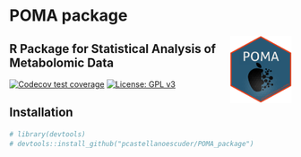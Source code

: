 
# POMA package

<img src='POMA_sticker/POMA_sticker.png' alt='POMA_sticker' title='POMA sticker' width='110' height='120' align='right'/>

## R Package for Statistical Analysis of Metabolomic Data

<!-- badges: start --> 
[![Codecov test
coverage](https://codecov.io/gh/pcastellanoescuder/POMA_package/branch/master/graph/badge.svg)](https://codecov.io/gh/pcastellanoescuder/POMA_package?branch=master)
[![License: GPL
v3](https://img.shields.io/badge/License-GPLv3-blue.svg)](https://www.gnu.org/licenses/gpl-3.0)
<!-- badges: end -->

## Installation

``` r
# library(devtools)
# devtools::install_github("pcastellanoescuder/POMA_package")
```
